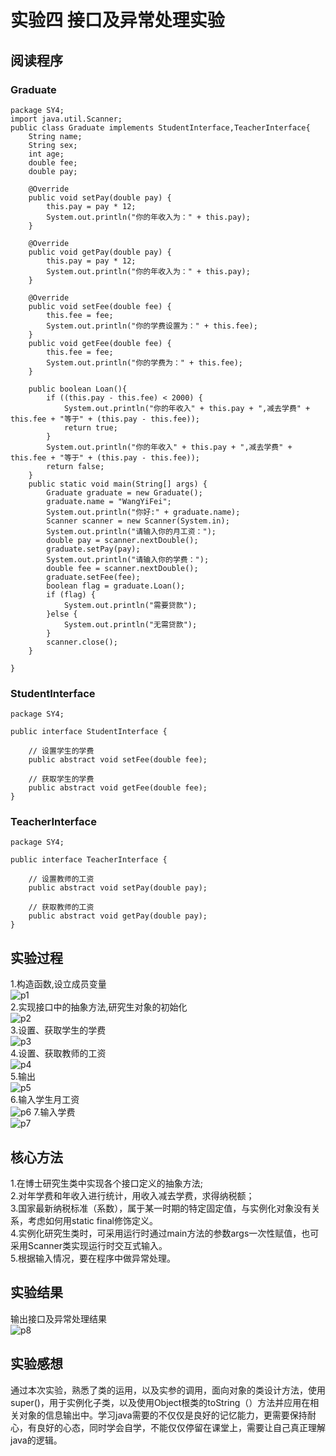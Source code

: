 # 实验四 接口及异常处理实验
## 阅读程序 
### Graduate
```
package SY4;
import java.util.Scanner;
public class Graduate implements StudentInterface,TeacherInterface{
	String name;
	String sex;
	int age;
	double fee;
	double pay;

	@Override
	public void setPay(double pay) {
		this.pay = pay * 12;
		System.out.println("你的年收入为：" + this.pay);
	}

	@Override
	public void getPay(double pay) {
		this.pay = pay * 12;
		System.out.println("你的年收入为：" + this.pay);
	}

	@Override
	public void setFee(double fee) {
		this.fee = fee;
		System.out.println("你的学费设置为：" + this.fee);
	}
	public void getFee(double fee) {
		this.fee = fee;
		System.out.println("你的学费为：" + this.fee);
	}

	public boolean Loan(){
		if ((this.pay - this.fee) < 2000) {
			System.out.println("你的年收入" + this.pay + ",减去学费" + this.fee + "等于" + (this.pay - this.fee));
			return true;
		}
		System.out.println("你的年收入" + this.pay + ",减去学费" + this.fee + "等于" + (this.pay - this.fee));
		return false;
	}
	public static void main(String[] args) {
		Graduate graduate = new Graduate();
		graduate.name = "WangYiFei";
		System.out.println("你好:" + graduate.name);
		Scanner scanner = new Scanner(System.in);
		System.out.println("请输入你的月工资：");
		double pay = scanner.nextDouble();
		graduate.setPay(pay);
		System.out.println("请输入你的学费：");
		double fee = scanner.nextDouble();
		graduate.setFee(fee);
		boolean flag = graduate.Loan();
		if (flag) {
			System.out.println("需要贷款");
		}else {
			System.out.println("无需贷款");
		}
		scanner.close();
	}
 
}
```
### StudentInterface
```
package SY4;

public interface StudentInterface {
	
	// 设置学生的学费
	public abstract void setFee(double fee);
	
	// 获取学生的学费
	public abstract void getFee(double fee);
}
```
### TeacherInterface
```
package SY4;

public interface TeacherInterface {
	
	// 设置教师的工资
	public abstract void setPay(double pay);
	
	// 获取教师的工资
	public abstract void getPay(double pay);
}
```
## 实验过程  
1.构造函数,设立成员变量   
![p1]()  
2.实现接口中的抽象方法,研究生对象的初始化   
![p2]()  
3.设置、获取学生的学费  
![p3]()   
4.设置、获取教师的工资  
![p4]()   
5.输出  
![p5]()   
6.输入学生月工资  
![p6]() 
7.输入学费  
![p7]()  
## 核心方法  
1.在博士研究生类中实现各个接口定义的抽象方法;  
2.对年学费和年收入进行统计，用收入减去学费，求得纳税额；  
3.国家最新纳税标准（系数），属于某一时期的特定固定值，与实例化对象没有关系，考虑如何用static  final修饰定义。  
4.实例化研究生类时，可采用运行时通过main方法的参数args一次性赋值，也可采用Scanner类实现运行时交互式输入。  
5.根据输入情况，要在程序中做异常处理。  
## 实验结果  
输出接口及异常处理结果  
![p8]()    
## 实验感想  
通过本次实验，熟悉了类的运用，以及实参的调用，面向对象的类设计方法，使用super()，用于实例化子类，以及使用Object根类的toString（）方法并应用在相关对象的信息输出中。学习java需要的不仅仅是良好的记忆能力，更需要保持耐心，有良好的心态，同时学会自学，不能仅仅停留在课堂上，需要让自己真正理解java的逻辑。  
